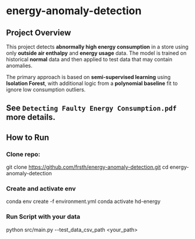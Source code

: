# energy-anomaly-detection


##  Project Overview

This project detects **abnormally high energy consumption** in a store using only **outside air enthalpy** and **energy usage** data. The model is trained on historical **normal** data and then applied to test data that may contain anomalies. 

The primary approach is based on **semi-supervised learning** using **Isolation Forest**, with additional logic from a **polynomial baseline** fit to ignore low consumption outliers.

See `Detecting Faulty Energy Consumption.pdf` more details.
---

## How to Run

### Clone repo:
git clone https://github.com/frsth/energy-anomaly-detection.git
cd energy-anomaly-detection


### Create and activate env
conda env create -f environment.yml
conda activate hd-energy

### Run Script with your data
python src/main.py --test_data_csv_path <your_path>
